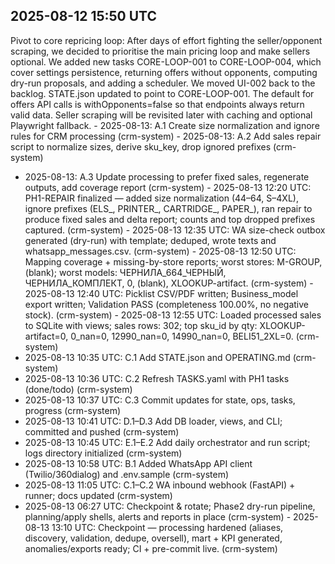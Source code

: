 ## 2025-08-12 15:50 UTC

Pivot to core repricing loop: After days of effort fighting the seller/opponent scraping, we decided to prioritise the main pricing loop and make sellers optional. We added new tasks CORE-LOOP-001 to CORE-LOOP-004, which cover settings persistence, returning offers without opponents, computing dry-run proposals, and adding a scheduler. We moved UI-002 back to the backlog. STATE.json updated to point to CORE-LOOP-001. The default for offers API calls is withOpponents=false so that endpoints always return valid data. Seller scraping will be revisited later with caching and optional Playwright fallback.
\- 2025-08-13: A.1 Create size normalization and ignore rules for CRM processing (crm-system)
\- 2025-08-13: A.2 Add sales repair script to normalize sizes, derive sku_key, drop ignored prefixes (crm-system)
- 2025-08-13: A.3 Update processing to prefer fixed sales, regenerate outputs, add coverage report (crm-system)
\- 2025-08-13 12:20 UTC: PH1-REPAIR finalized — added size normalization (44–64, S–4XL), ignore prefixes (ELS_, PRINTER_, CARTRIDGE_, PAPER_), ran repair to produce fixed sales and delta report; counts and top dropped prefixes captured. (crm-system)
\- 2025-08-13 12:35 UTC: WA size-check outbox generated (dry-run) with template; deduped, wrote texts and whatsapp_messages.csv. (crm-system)
\- 2025-08-13 12:50 UTC: Mapping coverage + missing-by-store reports; worst stores: M-GROUP, (blank); worst models: ЧЕРНИЛА_664_ЧЕРНЫЙ, ЧЕРНИЛА_КОМПЛЕКТ, 0, (blank), XLOOKUP-artifact. (crm-system)
\- 2025-08-13 12:40 UTC: Picklist CSV/PDF written; Business_model export written; Validation PASS (completeness 100.00%, no negative stock). (crm-system)
\- 2025-08-13 12:55 UTC: Loaded processed sales to SQLite with views; sales rows: 302; top sku_id by qty: XLOOKUP-artifact=0, 0_nan=0, 12990_nan=0, 14990_nan=0, BELI51_2XL=0. (crm-system)
- 2025-08-13 10:35 UTC: C.1 Add STATE.json and OPERATING.md (crm-system)
- 2025-08-13 10:36 UTC: C.2 Refresh TASKS.yaml with PH1 tasks (done/todo) (crm-system)
- 2025-08-13 10:37 UTC: C.3 Commit updates for state, ops, tasks, progress (crm-system)
- 2025-08-13 10:41 UTC: D.1–D.3 Add DB loader, views, and CLI; committed and pushed (crm-system)
- 2025-08-13 10:45 UTC: E.1–E.2 Add daily orchestrator and run script; logs directory initialized (crm-system)
- 2025-08-13 10:58 UTC: B.1 Added WhatsApp API client (Twilio/360dialog) and .env.sample (crm-system)
- 2025-08-13 11:05 UTC: C.1–C.2 WA inbound webhook (FastAPI) + runner; docs updated (crm-system)
 - 2025-08-13 06:27 UTC: Checkpoint & rotate; Phase2 dry-run pipeline, planning/apply shells, alerts and reports in place (crm-system)
\- 2025-08-13 13:10 UTC: Checkpoint — processing hardened (aliases, discovery, validation, dedupe, oversell), mart + KPI generated, anomalies/exports ready; CI + pre-commit live. (crm-system)
